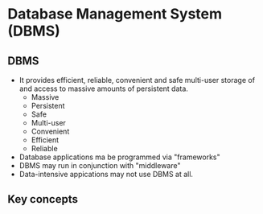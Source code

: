 # Database Management System (DBMS) 

## DBMS
* It provides efficient, reliable, convenient and safe multi-user storage of and access to massive amounts of persistent data.
  * Massive
  * Persistent
  * Safe
  * Multi-user
  * Convenient
  * Efficient
  * Reliable 
* Database applications ma be programmed via "frameworks"
* DBMS may run in conjunction with "middleware"
* Data-intensive appications may not use DBMS at all.

## Key concepts












